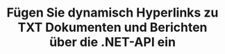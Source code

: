 ---
############################# Static ############################
layout: "auto-gen-gist"
draft: false
path: "de/assembly/net/text/txt/"
otherformats: PDF HTML XPS TIFF MHTML XAML EPUB SVG PS PCL XML OTT OXPS MD POT OTP DOC DOCX DOCM DOT DOTX DOTM RTF ODT OTT XLS XLT XLSX XLSM XLTX XLTM XLSB ODS PPT PPTX PPTM PPS PPSX PPSM  POTX POTM ODP EML EMLX MSG 

############################# Head ############################
head_title: ".NET-API zum dynamischen Einfügen von Hyperlinks in TXT-Dokumente"
head_description: "GroupDocs.Assembly .NET API ermöglicht Entwicklern das dynamische Einfügen von Hyperlinks zu E-Mails, Berichten oder Dokumenten wie PDF DOC, DOCX, RTF, XLSX, CSV, PPTX, EML, MSG und mehr."

############################# Header ############################
title: "Fügen Sie dynamisch Hyperlinks zu TXT Dokumenten und Berichten über die .NET-API ein"
description: "GroupDocs.Assembly .NET API ermöglicht Programmierern das dynamische Einfügen von Hyperlinks zu Berichten, E-Mails und Office-Dokumenten wie PDF DOC, DOCX, RTF, XLSX, CSV, PPT, PPTX, EML, HTML, MSG und mehr."

######################### Download Button #######################
button:
    enable: true

############################# About ############################
about:
    enable: true
    title: "Wie fügt man dynamisch Hyperlinks in Berichte, E-Mails und verschiedene Dokumente ein?"
    content: |
      Auf dieser Webseite wird erläutert, wie Benutzer Hyperlinks zu ihren Berichten, E-Mail-Nachrichten und verschiedenen Dokumenttypen in ihre eigenen .NET-Anwendungen dynamisch einfügen können. Hyperlinks sind das Rückgrat des World Wide Web und können verwendet werden, um verschiedene Seiten oder Dokumente zu verlinken oder auf zu klicken, um zu einem neuen Abschnitt innerhalb des aktuellen Dokuments zu springen. GroupDocs.Assembly .NET ist eine sehr leistungsfähige API, die Softwareentwicklern hilft, Hyperlinks mit nur wenigen Codezeilen dynamisch in ihre Dokumente oder Berichte einzufügen. Es hat Unterstützung für einige sehr beliebte Dokumenttypen wie PDF, HTML, Outlook-E-Mail, Microsoft Office Word, Excel-Arbeitsblätter, PowerPoint-Präsentationen und viele mehr enthalten. Es unterstützt mehrere erweiterte Funktionen wie das Einfügen von Links zu Dokumentseiten, das Einfügen von Links zu Zellen, das Bearbeiten von Hyperlinks, das Anzeigen von Text anstelle des Hyperlinks, das dynamische Einfügen von Links aus Lesezeichen, das Einfügen von Hyperlinks zu einer Präsentationsfolie und vieles mehr. 

############################# content ############################
steps:
    enable: true
    block:
    - title_left: "Einfügen von Hyperlinks in Textverarbeitungsdokumente über .NET"
      content_left: |
       Die GroupDocs.Assembly .NET-API bietet vollständige Unterstützung für das Einfügen und Bearbeiten von Hyperlinks in verschiedenen Arten von Dokumenten. Das folgende C# .NET-Codebeispiel zeigt, wie Sie mühelos Hyperlinks in ein Word-Dokument einfügen können. 

      title_right: "So fügen Sie Hyperlinks in Word-Dateien hinzu"
      content_right: |
        * Einrichten von Quell- und Zieldokumenten
        * Legen Sie den Uri-Ausdruck fest und zeigen Sie den Textausdruck an
        * Erstellen Sie eine Instanz der Klasse [DocumentAssembler](https://apireference.groupdocs.com/assembly/net/groupdocs.assembly/documentassembler).
        * Rufen Sie die Methode [AssembleDocument](https://apireference.groupdocs.com/assembly/net/groupdocs.assembly.documentassembler/assembledocument/methods/1) auf, um das Dokument zusammenzustellen. Es unterstützt
          * Stream zum Lesen eines Vorlagendokuments.
          * Stream, um das resultierende Dokument zu schreiben.
          * Zusätzliche Optionen zum Laden und Speichern von Dokumenten.
          * Informationen zu Datenquellenobjekten.

      gisthash: "f4a8031406d44941d400088b718f7730"
      gistfile: "insert_hyperlinks_to_word_document.cs"

    - title_left: "Dynamisches Einfügen von Hyperlinks in Tabellenkalkulationen über .NET"
      content_left: |
       GroupDocs.Assembly .NET API unterstützt vollständig das Hinzufügen und Verarbeiten von Hyperlinks in Spreadsheet-Dateien. Sie können den Standort einfach bearbeiten oder durch einen neuen ersetzen. Der folgende C#-Code zeigt, wie einfach Benutzer Hyperlinks in ihre Tabellenkalkulationsdateien in ihren eigenen .NET-Apps einfügen können.

      title_right: "Hinzufügen von Hyperlinks zu Tabellenkalkulationsdokumenten"
      content_right: |
        * Einrichten von Quell- und Ziel-Tabellenkalkulationsdateien
        * Legen Sie den Uri-Ausdruck fest und zeigen Sie den Textausdruck an
        * Erstellen Sie eine Instanz der Klasse [DocumentAssembler](https://apireference.groupdocs.com/assembly/net/groupdocs.assembly/documentassembler).
        * Rufen Sie die Methode [AssembleDocument](https://apireference.groupdocs.com/assembly/net/groupdocs.assembly.documentassembler/assembledocument/methods/1) auf, um das Dokument zusammenzustellen. Es unterstützt
          * Stream zum Lesen eines Vorlagendokuments.
          * Stream, um das resultierende Dokument zu schreiben.
          * Zusätzliche Optionen zum Laden und Speichern von Dokumenten.
          * Informationen zu Datenquellenobjekten.

      gisthash: "c2f9cd8bb06f9a7a2c444621ebf82696"
      gistfile: "insert_hyperlinks_in_spreadsheet_documents.cs"

    - title_left: "Hinzufügen von Hyperlinks zu PowerPoint-Präsentationen über die .NET-API"
      content_left: |
       GroupDocs.Assembly für .NET hilft Softwareprofis beim Erstellen von Anwendungen zum Verwalten verschiedener Arten von Dokumenten. Das folgende Codebeispiel zeigt, wie Softwareentwickler Hyperlinks in ihre PowerPoint-Präsentationsdokumente einfügen können. 

      title_right: "So fügen Sie Hyperlinks in Präsentationen hinzu"
      content_right: |
        * Einrichten von Quell- und Zielpräsentationsdateien
        * Legen Sie Uri fest und zeigen Sie Textausdrücke an
        * Erstellen Sie eine Instanz der Klasse [DocumentAssembler](https://apireference.groupdocs.com/assembly/net/groupdocs.assembly/documentassembler).
        * Rufen Sie die Methode [AssembleDocument](https://apireference.groupdocs.com/assembly/net/groupdocs.assembly.documentassembler/assembledocument/methods/1) auf, um das Dokument zusammenzustellen. Es unterstützt
          * Stream zum Lesen eines Vorlagendokuments.
          * Stream, um das resultierende Dokument zu schreiben.
          * Zusätzliche Optionen zum Laden und Speichern von Dokumenten.
          * Informationen zu Datenquellenobjekten.

      gisthash: "49e1ca9eccc41942372c23c14f98ecef"
      gistfile: "insert_hyperlinks_in_presentation_documents.cs"

    - title_left: ".NET-API zum Einfügen von Hyperlinks in E-Mails"
      content_left: |
       GroupDocs.Assembly .NET API ermöglicht Softwareexperten das Einfügen von Hyperlinks in ihre E-Mail-Dokumente. Der folgende .NET-Code zeigt, wie einfach Programmierer Hyperlinks zu ihren E-Mail-Nachrichten hinzufügen und von ihren eigenen .NET-Apps aus an andere Benutzer senden können. 

      title_right: "Fügen Sie Hyperlinks zu E-Mail-Dokumenten hinzu"
      content_right: |
        * Einrichten von Quell- und Ziel-Tabellenkalkulationsdateien
        * Legen Sie Uri fest und zeigen Sie Textausdrücke an
        * Erstellen Sie eine Instanz der Klasse [DocumentAssembler](https://apireference.groupdocs.com/assembly/net/groupdocs.assembly/documentassembler).
        * Rufen Sie die Methode [AssembleDocument](https://apireference.groupdocs.com/assembly/net/groupdocs.assembly.documentassembler/assembledocument/methods/1) auf, um das Dokument zusammenzustellen. Es unterstützt
          * Stream zum Lesen eines Vorlagendokuments.
          * Stream, um das resultierende Dokument zu schreiben.
          * Zusätzliche Optionen zum Laden und Speichern von Dokumenten.
          * Informationen zu Datenquellenobjekten.

      gisthash: "8c119b4faa0334179854e164d87d3e7b"
      gistfile: "insert_hyperlinks_in_email_documents.cs"  

    - title_left: "System Anforderungen"
      content_left: |
        GroupDocs.Assembly .NET-APIs werden auf allen wichtigen Plattformen und Betriebssystemen unterstützt. Eine vollständige Anleitung zu den Systemanforderungen finden Sie unter [Systemanforderungen](https://docs.groupdocs.com/assembly/net/system-requirements/). Bevor Sie den folgenden Code ausführen, stellen Sie bitte sicher, dass die folgenden Voraussetzungen auf Ihrem installiert sind System:
         * Betriebssysteme: Microsoft Windows, Linux, MacOS
         * Entwicklungsumgebung: Visual Studio, Xamarin, MonoDevelop usw
         * Frameworks: .NET Framework, .NET Standard, .NET Core, Mono
         * Holen Sie sich die neueste Version der GroupDocs.Assembly .NET-APIs von [NuGet](https://www.nuget.org/packages/GroupDocs.Assembly/)
        
      title_right: "Warum GroupDocs.Assembly verwenden"
      content_right: |
         * Erlauben Sie Benutzern, benutzerdefinierte Dokumente aus Vorlagen zu erstellen.
         * Zum Erstellen und Automatisieren von Dokumenten ist keine zusätzliche Software erforderlich
         * Fähigkeit, ein Ausgabedokument basierend auf der Datenquelle zu generieren
         * Fügen Sie den Dokumentinhalt dynamisch in den Bericht ein
         * E-Mail-Anhänge dynamisch anhängen und Hyperlinks in Berichte einfügen
         * Automatisches Entfernen leerer Absätze
         * Volle Unterstützung für mehrere Datenformate
         * Unterstützung für dynamische E-Mail-Anhänge

demos:
    enable: true
        

more_formats:
    enable: true


back_to_top:
    enable: true
---